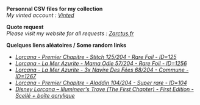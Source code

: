 **Personnal CSV files for my collection**  
*My vinted account : [Vinted](https://www.vinted.fr/member/223153477)*

**Quote request**  
*Please visit my website for all requests : [Zarctus.fr](https://www.zarctus.fr/)*


**Quelques liens aléatoires / Some random links**
- *[Lorcana - Premier Chapitre - Stitch 125/204 - Rare Foil - ID=125](https://www.vinted.fr/items/6191980191-lorcana-premier-chapitre-stitch-125204-rare-foil-id125)*
- *[Lorcana - La Mer Azurite - Mama Odie 57/204 - Rare Foil - ID=1256](https://www.vinted.fr/items/5830091680-lorcana-la-mer-azurite-mama-odie-57204-rare-foil-id1256)*
- *[Lorcana - La Mer Azurite - 3x Navire Des Fées 68/204 - Commune - ID=1267](https://www.vinted.fr/items/6046251949-lorcana-la-mer-azurite-3x-navire-des-fees-68204-commune-id1267)*
- *[Lorcana - Premier Chapitre - Aladdin 104/204 - Super rare - ID=104](https://www.vinted.fr/items/5749596008-lorcana-premier-chapitre-aladdin-104204-super-rare-id104)*
- *[Disney Lorcana – Illumineer's Trove (The First Chapter) - First Edition - Scellé + boîte acrylique](https://www.vinted.fr/items/5028723468-disney-lorcana-illumineers-trove-the-first-chapter-first-edition-scelle-boite-acrylique)*
